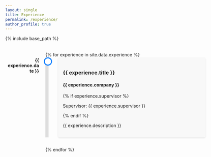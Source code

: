 ```yaml
---
layout: single
title: Experience
permalink: /experience/
author_profile: true
---
```


{% include base_path %}

<div id="experience-timeline">
  {% for experience in site.data.experience %}
    <div class="experience-item">
      <div class="experience-date">{{ experience.date }}</div>
      <div class="experience-content">
        <h3>{{ experience.title }}</h3>
        <h4>{{ experience.company }}</h4>
        {% if experience.supervisor %}
          <p>Supervisor: {{ experience.supervisor }}</p>
        {% endif %}
        <p>{{ experience.description }}</p>
      </div>
    </div>
  {% endfor %}
</div>

<style>
  #experience-timeline {
    position: relative;
    width: 100%;
    margin: 0 auto;
    padding: 20px 0;
    margin-left: 25%; /* Add a left margin to push the timeline away from the sidebar */
  }

  .experience-item {
    position: relative;
    margin-bottom: 30px;
    padding-left: 40px;
  }

  .experience-item:before {
    content: '';
    position: absolute;
    top: 0;
    left: 0;
    width: 10px;
    height: 100%;
    background-color: #ddd; /* Timeline line color */
    z-index: 1;
  }

  .experience-item:after {
    content: '';
    position: absolute;
    top: 0;
    left: -5px;
    width: 20px;
    height: 20px;
    border-radius: 50%;
    background-color: #fff; /* Circle color */
    border: 3px solid #007bff; /* Circle border color */
    z-index: 2;
  }

  .experience-date {
    position: absolute;
    top: 0;
    left: -120px;
    width: 100px;
    text-align: right;
    font-weight: bold;
  }

  .experience-content {
    background-color: #f8f8f8; /* Content box color */
    padding: 15px;
    border-radius: 5px;
    box-shadow: 0 2px 4px rgba(0, 0, 0, 0.1);
  }
  /* Media query for smaller screens */
  @media (max-width: 768px) {
    #experience-timeline {
      margin-left: 0; /* Remove the left margin on smaller screens */
    }
    .experience-date {
        left: -100px;
    }
  }
</style>
